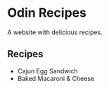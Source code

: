 # Odin Recipes
A website with delicious recipes.

## Recipes
- Cajun Egg Sandwich
- Baked Macaroni & Cheese
